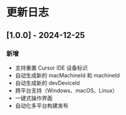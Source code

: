 # 更新日志


## [1.0.0] - 2024-12-25

### 新增
- 支持重置 Cursor IDE 设备标识
- 自动生成新的 macMachineId 和 machineId
- 自动生成新的 devDeviceId
- 跨平台支持（Windows、macOS、Linux）
- 一键式操作界面
- 自动化多平台构建发布 